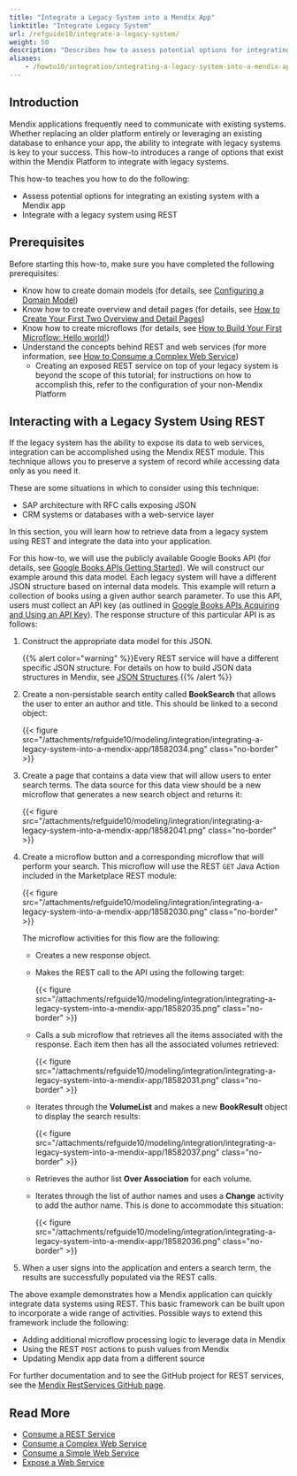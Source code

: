```yaml
---
title: "Integrate a Legacy System into a Mendix App"
linktitle: "Integrate Legacy System"
url: /refguide10/integrate-a-legacy-system/
weight: 50
description: "Describes how to assess potential options for integrating an existing system with a Mendix app and how to integrate with a legacy system using REST."
aliases: 
    - /howto10/integration/integrating-a-legacy-system-into-a-mendix-app/
---
```


## Introduction

Mendix applications frequently need to communicate with existing systems. Whether replacing an older platform entirely or leveraging an existing database to enhance your app, the ability to integrate with legacy systems is key to your success. This how-to introduces a range of options that exist within the Mendix Platform to integrate with legacy systems.

This how-to teaches you how to do the following:

* Assess potential options for integrating an existing system with a Mendix app
* Integrate with a legacy system using REST

## Prerequisites

Before starting this how-to, make sure you have completed the following prerequisites:

* Know how to create domain models (for details, see [Configuring a Domain Model](/refguide10/configuring-a-domain-model/))
* Know how to create overview and detail pages (for details, see [How to Create Your First Two Overview and Detail Pages](/howto10/front-end/create-your-first-two-overview-and-detail-pages/))
* Know how to create microflows (for details, see [How to Build Your First Microflow: Hello world!](/refguide10/triggering-microflow-from-menu-item/))
* Understand the concepts behind REST and web services (for more information, see [How to Consume a Complex Web Service](/howto10/integration/consume-a-complex-web-service/))
    * Creating an exposed REST service on top of your legacy system is beyond the scope of this tutorial; for instructions on how to accomplish this, refer to the configuration of your non-Mendix Platform

## Interacting with a Legacy System Using REST

If the legacy system has the ability to expose its data to web services, integration can be accomplished using the Mendix REST module. This technique allows you to preserve a system of record while accessing data only as you need it.

These are some situations in which to consider using this technique:

* SAP architecture with RFC calls exposing JSON
* CRM systems or databases with a web-service layer

In this section, you will learn how to retrieve data from a legacy system using REST and integrate the data into your application.

For this how-to, we will use the publicly available Google Books API (for details, see [Google Books APIs Getting Started](https://developers.google.com/books/docs/v1/getting_started)). We will construct our example around this data model. Each legacy system will have a different JSON structure based on internal data models. This example will return a collection of books using a given author search parameter. To use this API, users must collect an API key (as outlined in [Google Books APIs Acquiring and Using an API Key](https://developers.google.com/books/docs/v1/using?csw=1#APIKey)). The response structure of this particular API is as follows:

1. Construct the appropriate data model for this JSON.

    {{% alert color="warning" %}}Every REST service will have a different specific JSON structure. For details on how to build JSON data structures in Mendix, see [JSON Structures](/refguide10/json-structures/).{{% /alert %}}

2. Create a non-persistable search entity called **BookSearch** that allows the user to enter an author and title. This should be linked to a second object:

    {{< figure src="/attachments/refguide10/modeling/integration/integrating-a-legacy-system-into-a-mendix-app/18582034.png" class="no-border" >}}

3. Create a page that contains a data view that will allow users to enter search terms. The data source for this data view should be a new microflow that generates a new search object and returns it:

    {{< figure src="/attachments/refguide10/modeling/integration/integrating-a-legacy-system-into-a-mendix-app/18582041.png" class="no-border" >}}

4. Create a microflow button and a corresponding microflow that will perform your search. This microflow will use the REST `GET` Java Action included in the Marketplace REST module:

    {{< figure src="/attachments/refguide10/modeling/integration/integrating-a-legacy-system-into-a-mendix-app/18582030.png" class="no-border" >}}

    The microflow activities for this flow are the following:

    * Creates a new response object.<br>
    * Makes the REST call to the API using the following target:<br>

        {{< figure src="/attachments/refguide10/modeling/integration/integrating-a-legacy-system-into-a-mendix-app/18582035.png" class="no-border" >}}<br>

    * Calls a sub microflow that retrieves all the items associated with the response. Each item then has all the associated volumes retrieved:

        {{< figure src="/attachments/refguide10/modeling/integration/integrating-a-legacy-system-into-a-mendix-app/18582031.png" class="no-border" >}}<br>

    * Iterates through the **VolumeList** and makes a new **BookResult** object to display the search results:

        {{< figure src="/attachments/refguide10/modeling/integration/integrating-a-legacy-system-into-a-mendix-app/18582037.png" class="no-border" >}}<br>

    * Retrieves the author list **Over Association** for each volume. <br>
    * Iterates through the list of author names and uses a **Change** activity to add the author name. This is done to accommodate this situation:

        {{< figure src="/attachments/refguide10/modeling/integration/integrating-a-legacy-system-into-a-mendix-app/18582036.png" class="no-border" >}}

5. When a user signs into the application and enters a search term, the results are successfully populated via the REST calls.

The above example demonstrates how a Mendix application can quickly integrate data systems using REST. This basic framework can be built upon to incorporate a wide range of activities. Possible ways to extend this framework include the following: 

* Adding additional microflow processing logic to leverage data in Mendix
* Using the REST `POST` actions to push values from Mendix
* Updating Mendix app data from a different source

For further documentation and to see the GitHub project for REST services, see the [Mendix RestServices GitHub page](https://github.com/mendix/RestServices).

## Read More

* [Consume a REST Service](/howto10/integration/consume-a-rest-service/)
* [Consume a Complex Web Service](/howto10/integration/consume-a-complex-web-service/)
* [Consume a Simple Web Service](/howto10/integration/consume-a-simple-web-service/)
* [Expose a Web Service](/howto10/integration/expose-a-web-service/)
